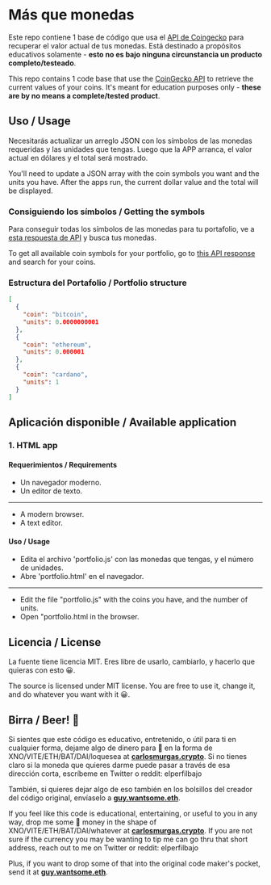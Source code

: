 # Más que monedas

Este repo contiene 1 base de código que usa el [API de Coingecko](https://www.coingecko.com/en/api) para recuperar el valor actual de tus monedas. Está destinado a propósitos educativos solamente - **esto no es bajo ninguna circunstancia un producto completo/testeado**. 

This repo contains 1 code base that use the [CoinGecko API](https://www.coingecko.com/en/api) to retrieve the current values of your coins. It's meant for education purposes only - **these are by no means a complete/tested product**.

## Uso / Usage

Necesitarás actualizar un arreglo JSON con los símbolos de las monedas requeridas y las unidades que tengas. Luego que la APP arranca, el valor actual en dólares y el total será mostrado.

You'll need to update a JSON array with the coin symbols you want and the units you have. After the apps run, the current dollar value and the total will be displayed.

### Consiguiendo los símbolos / Getting the symbols

Para conseguir todas los símbolos de las monedas para tu portafolio, ve a [esta respuesta de API](https://api.coingecko.com/api/v3/coins/list) y busca tus monedas.

To get all available coin symbols for your portfolio, go to [this API response](https://api.coingecko.com/api/v3/coins/list) and search for your coins.

### Estructura del Portafolio / Portfolio structure

```json
[
  {
    "coin": "bitcoin",
    "units": 0.0000000001
  },
  {
    "coin": "ethereum",
    "units": 0.000001
  },
  {
    "coin": "cardano",
    "units": 1
  }
]
```

## Aplicación disponible / Available application

### 1. HTML app

#### Requerimientos / Requirements

* Un navegador moderno.
* Un editor de texto.

--------------------

* A modern browser.
* A text editor.

#### Uso / Usage

* Edita el archivo 'portfolio.js' con las monedas que tengas, y el número de unidades.
* Abre 'portfolio.html' en el navegador.

--------------------

* Edit the file "portfolio.js" with the coins you have, and the number of units.
* Open "portfolio.html in the browser.

## Licencia / License

La fuente tiene licencia MIT. Eres libre de usarlo, cambiarlo, y hacerlo que quieras con esto 😀.

The source is licensed under MIT license. You are free to use it, change it, and do whatever you want with it 😀.

## Birra / Beer! 🍻

Si sientes que este código es educativo, entretenido, o útil para ti en cualquier forma, dejame algo de dinero para 🍺 en la forma de XNO/VITE/ETH/BAT/DAI/loquesea at **[carlosmurgas.crypto](https://etherscan.io/address/0x94c732aae0b82cb594b9c4f61e7a8779003b8773)**.
Si no tienes claro si la moneda que quieres darme puede pasar a través de esa dirección corta, escríbeme en Twitter o reddit: elperfilbajo

También, si quieres dejar algo de eso también en los bolsillos del creador del código original, envíaselo a **[guy.wantsome.eth](https://etherscan.io/address/guy.wantsome.eth)**.

If you feel like this code is educational, entertaining, or useful to you in any way, drop me some 🍺 money in the shape of XNO/VITE/ETH/BAT/DAI/whatever at **[carlosmurgas.crypto](https://etherscan.io/address/0x94c732aae0b82cb594b9c4f61e7a8779003b8773)**.
If you are not sure if the currency you may be wanting to tip me can go thru that short address, reach out to me on Twitter or reddit: elperfilbajo

Plus, if you want to drop some of that into the original code maker's pocket, send it at **[guy.wantsome.eth](https://etherscan.io/address/guy.wantsome.eth)**.

